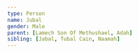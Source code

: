 ```yaml
---
type: Person
name: Jubal
gender: Male
parent: [Lamech Son Of Methushael, Adah]
sibling: [Jabal, Tubal Cain, Naamah]
---
```

